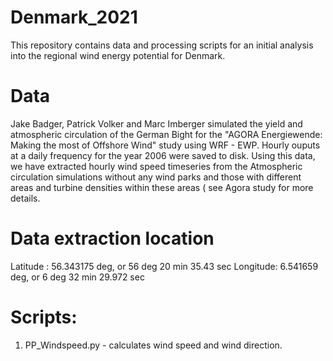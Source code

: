 # Denmark_2021
This repository contains data and processing scripts for an initial analysis into the regional wind energy potential for Denmark.

# Data 
Jake Badger, Patrick Volker and Marc Imberger simulated the yield and atmospheric circulation of the German Bight for the "AGORA Energiewende: Making the most of Offshore Wind" study using WRF - EWP. Hourly ouputs at a daily frequency for the year 2006 were saved to disk. Using this data, we have extracted hourly wind speed timeseries from the Atmospheric circulation simulations without any wind parks and those with different areas and turbine densities within these areas ( see Agora study for more details.

# Data extraction location 
Latitude : 56.343175 deg, or 56 deg 20 min 35.43 sec
Longitude: 6.541659 deg, or 6 deg 32 min 29.972 sec

# Scripts:
1. PP_Windspeed.py - calculates wind speed and wind direction.
